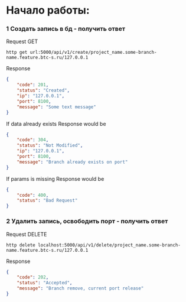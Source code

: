 # Начало работы:

### 1 Создать запись в бд - получить ответ


Request GET

`http get url:5000/api/v1/create/project_name.some-branch-name.feature.btc-s.ru/127.0.0.1`

Response

```json
{
    "code": 201,
    "status": "Created",
    "ip": "127.0.0.1",
    "port": 8100,
    "message": "Some text message"
}
```

If data already exists Response would be

```json
{
    "code": 304,
    "status": "Not Modified",
    "ip": "127.0.0.1",
    "port": 8100,
    "message": "Branch already exists on port"
}
```

If params is missing Response would be

```json
{
    "code": 400,
    "status": "Bad Request"
}
```


### 2 Удалить запись, освободить порт - получить ответ

Request DELETE

`http delete localhost:5000/api/v1/delete/project_name.some-branch-name.feature.btc-s.ru/127.0.0.1`

Response

```json
{
    "code": 202,
    "status": "Accepted",
    "message": "Branch remove, current port release"
}
```